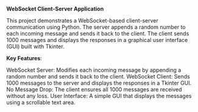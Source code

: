 **WebSocket Client-Server Application**

This project demonstrates a WebSocket-based client-server communication using Python. The server appends a random number to each incoming message and sends it back to the client. The client sends 1000 messages and displays the responses in a graphical user interface (GUI) built with Tkinter.

**Key Features**:

WebSocket Server: Modifies each incoming message by appending a random number and sends it back to the client.
WebSocket Client: Sends 1000 messages to the server and displays the responses in a Tkinter GUI.
No Message Drop: The client ensures all 1000 messages are received without any loss.
User Interface: A simple GUI that displays the messages using a scrollable text area.

